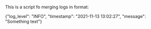 This is a script fo merging logs in format:

{"log_level": "INFO", "timestamp": "2021-11-13 13:02:27", "message": "Something text"}

